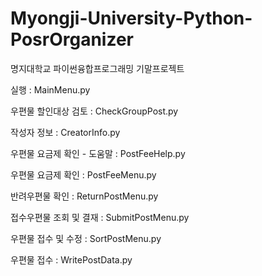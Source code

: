 # Myongji-University-Python-PosrOrganizer
명지대학교 파이썬융합프로그래밍 기말프로젝트

실행 : MainMenu.py

우편물 할인대상 검토 : CheckGroupPost.py

작성자 정보 : CreatorInfo.py

우편물 요금제 확인 - 도움말 : PostFeeHelp.py

우편물 요금제 확인 : PostFeeMenu.py

반려우편물 확인 : ReturnPostMenu.py

접수우편물 조회 및 결재 : SubmitPostMenu.py

우편물 접수 및 수정 : SortPostMenu.py

우편물 접수 : WritePostData.py
